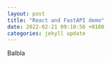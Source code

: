 ```yaml
---
layout: post
title: "React and FastAPI demo"
date: 2022-02-21 09:10:50 +0100
categories: jekyll update
---
```


Balbla

[jekyll-docs]: https://jekyllrb.com/docs/home
[jekyll-gh]: https://github.com/jekyll/jekyll
[jekyll-talk]: https://talk.jekyllrb.com/
